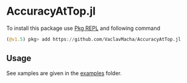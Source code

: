 # AccuracyAtTop.jl
To install this package use [Pkg REPL]([https://docs.julialang.org/en/v1/stdlib/Pkg/index.html](https://docs.julialang.org/en/v1/stdlib/Pkg/index.html)) and following command

```julia
(@v1.5) pkg> add https://github.com/VaclavMacha/AccuracyAtTop.jl
```
## Usage

See xamples are given in the [examples](https://github.com/VaclavMacha/AccuracyAtTop.jl/tree/develop/examples) folder.